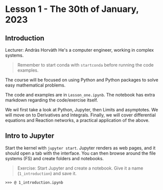 # Lesson 1 - The 30th of January, 2023

## Introduction
Lecturer: Andràs Horvàth
He's a computer engineer, working in complex systems.

> Remember to start conda with `startconda` before running the code examples.

The course will be focused on using Python and Python packages to solve easy mathematical problems.

The code and examples are in `Lesson_one.ipynb`. The notebook has extra markdown regarding the code/exercise itself.

We wil first take a look at Python, Jupyter, then Limits and asymptotes.
We will move on to Derivatives and Integrals.
Finally, we will cover differential equations and Reaction networks, a practical application of the above.

## Intro to Jupyter

Start the kernel with `jupyter start`. Jupyter renders as web pages, and it should open a tab with the interface. You can then browse around the file systems (FS) and create folders and notebooks. 

> Exercise: Start Jupyter and create a notebook. Give it a name (`1_introduction`) and save it.

`>>> @ 1_introduction.ipynb`
